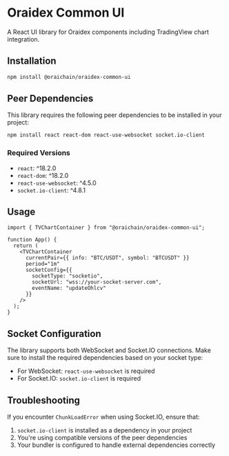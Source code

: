 # Oraidex Common UI

A React UI library for Oraidex components including TradingView chart integration.

## Installation

```bash
npm install @oraichain/oraidex-common-ui
```

## Peer Dependencies

This library requires the following peer dependencies to be installed in your project:

```bash
npm install react react-dom react-use-websocket socket.io-client
```

### Required Versions

- `react`: ^18.2.0
- `react-dom`: ^18.2.0
- `react-use-websocket`: ^4.5.0
- `socket.io-client`: ^4.8.1

## Usage

```tsx
import { TVChartContainer } from "@oraichain/oraidex-common-ui";

function App() {
  return (
    <TVChartContainer
      currentPair={{ info: "BTC/USDT", symbol: "BTCUSDT" }}
      period="1m"
      socketConfig={{
        socketType: "socketio",
        socketUrl: "wss://your-socket-server.com",
        eventName: "updateOhlcv"
      }}
    />
  );
}
```

## Socket Configuration

The library supports both WebSocket and Socket.IO connections. Make sure to install the required dependencies based on your socket type:

- For WebSocket: `react-use-websocket` is required
- For Socket.IO: `socket.io-client` is required

## Troubleshooting

If you encounter `ChunkLoadError` when using Socket.IO, ensure that:

1. `socket.io-client` is installed as a dependency in your project
2. You're using compatible versions of the peer dependencies
3. Your bundler is configured to handle external dependencies correctly
